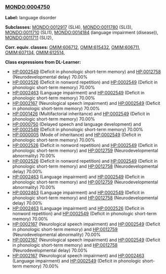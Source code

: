 
### [MONDO:0004750](http://purl.obolibrary.org/obo/MONDO_0004750)
**Label:** language disorder

**Subclasses:** [MONDO:0012917](http://purl.obolibrary.org/obo/MONDO_0012917) (SLI4), [MONDO:0011780](http://purl.obolibrary.org/obo/MONDO_0011780) (SLI3), [MONDO:0011710](http://purl.obolibrary.org/obo/MONDO_0011710) (SLI1), [MONDO:0014184](http://purl.obolibrary.org/obo/MONDO_0014184) (language impairment (disease)), [MONDO:0011711](http://purl.obolibrary.org/obo/MONDO_0011711) (SLI2), 

**Corr. equiv. classes:** [OMIM:606712](http://purl.obolibrary.org/obo/OMIM_606712), [OMIM:615432](http://purl.obolibrary.org/obo/OMIM_615432), [OMIM:606711](http://purl.obolibrary.org/obo/OMIM_606711), [OMIM:607134](http://purl.obolibrary.org/obo/OMIM_607134), [OMIM:612514](http://purl.obolibrary.org/obo/OMIM_612514), 

**Class expressions from DL-Learner:**

- [HP:0002549](http://purl.obolibrary.org/obo/HP_0002549) (Deficit in phonologic short-term memory) and [HP:0012758](http://purl.obolibrary.org/obo/HP_0012758) (Neurodevelopmental delay) 70.00%
- [HP:0002526](http://purl.obolibrary.org/obo/HP_0002526) (Deficit in nonword repetition) and [HP:0002549](http://purl.obolibrary.org/obo/HP_0002549) (Deficit in phonologic short-term memory) 70.00%
- [HP:0002463](http://purl.obolibrary.org/obo/HP_0002463) (Language impairment) and [HP:0002549](http://purl.obolibrary.org/obo/HP_0002549) (Deficit in phonologic short-term memory) 70.00%
- [HP:0002167](http://purl.obolibrary.org/obo/HP_0002167) (Neurological speech impairment) and [HP:0002549](http://purl.obolibrary.org/obo/HP_0002549) (Deficit in phonologic short-term memory) 70.00%
- [HP:0001426](http://purl.obolibrary.org/obo/HP_0001426) (Multifactorial inheritance) and [HP:0002549](http://purl.obolibrary.org/obo/HP_0002549) (Deficit in phonologic short-term memory) 70.00%
- [HP:0000750](http://purl.obolibrary.org/obo/HP_0000750) (Delayed speech and language development) and [HP:0002549](http://purl.obolibrary.org/obo/HP_0002549) (Deficit in phonologic short-term memory) 70.00%
- [HP:0000005](http://purl.obolibrary.org/obo/HP_0000005) (Mode of inheritance) and [HP:0002549](http://purl.obolibrary.org/obo/HP_0002549) (Deficit in phonologic short-term memory) 70.00%
- [HP:0002526](http://purl.obolibrary.org/obo/HP_0002526) (Deficit in nonword repetition) and [HP:0002549](http://purl.obolibrary.org/obo/HP_0002549) (Deficit in phonologic short-term memory) and [HP:0012759](http://purl.obolibrary.org/obo/HP_0012759) (Neurodevelopmental abnormality) 70.00%
- [HP:0002526](http://purl.obolibrary.org/obo/HP_0002526) (Deficit in nonword repetition) and [HP:0002549](http://purl.obolibrary.org/obo/HP_0002549) (Deficit in phonologic short-term memory) and [HP:0012758](http://purl.obolibrary.org/obo/HP_0012758) (Neurodevelopmental delay) 70.00%
- [HP:0002463](http://purl.obolibrary.org/obo/HP_0002463) (Language impairment) and [HP:0002549](http://purl.obolibrary.org/obo/HP_0002549) (Deficit in phonologic short-term memory) and [HP:0012759](http://purl.obolibrary.org/obo/HP_0012759) (Neurodevelopmental abnormality) 70.00%
- [HP:0002463](http://purl.obolibrary.org/obo/HP_0002463) (Language impairment) and [HP:0002549](http://purl.obolibrary.org/obo/HP_0002549) (Deficit in phonologic short-term memory) and [HP:0012758](http://purl.obolibrary.org/obo/HP_0012758) (Neurodevelopmental delay) 70.00%
- [HP:0002463](http://purl.obolibrary.org/obo/HP_0002463) (Language impairment) and [HP:0002526](http://purl.obolibrary.org/obo/HP_0002526) (Deficit in nonword repetition) and [HP:0002549](http://purl.obolibrary.org/obo/HP_0002549) (Deficit in phonologic short-term memory) 70.00%
- [HP:0002167](http://purl.obolibrary.org/obo/HP_0002167) (Neurological speech impairment) and [HP:0002549](http://purl.obolibrary.org/obo/HP_0002549) (Deficit in phonologic short-term memory) and [HP:0012759](http://purl.obolibrary.org/obo/HP_0012759) (Neurodevelopmental abnormality) 70.00%
- [HP:0002167](http://purl.obolibrary.org/obo/HP_0002167) (Neurological speech impairment) and [HP:0002549](http://purl.obolibrary.org/obo/HP_0002549) (Deficit in phonologic short-term memory) and [HP:0012758](http://purl.obolibrary.org/obo/HP_0012758) (Neurodevelopmental delay) 70.00%
- [HP:0002167](http://purl.obolibrary.org/obo/HP_0002167) (Neurological speech impairment) and [HP:0002463](http://purl.obolibrary.org/obo/HP_0002463) (Language impairment) and [HP:0002549](http://purl.obolibrary.org/obo/HP_0002549) (Deficit in phonologic short-term memory) 70.00%


